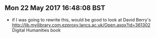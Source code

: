 

## Mon 22 May 2017 16:48:08 BST
- if I was going to rewrite this, would be good to look at David Berry's http://lib.myilibrary.com.ezproxy.lancs.ac.uk/Open.aspx?id=361302 Digital Humanities book 
